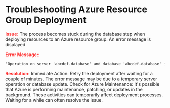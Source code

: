 # Troubleshooting Azure Resource Group Deployment



<strong style="color: red; opacity: 0.80;">Issue:</strong> The process becomes stuck during the database step when deploying resources to an Azure resource group. An error message is displayed

 <strong style="color: red; opacity: 0.80;">Error Message::</strong> 
 ```diff
 "Operation on server 'abcdef-database' and database 'abcdef-database' is in progress. Please wait a few minutes before trying again.
```


<strong style="color: red; opacity: 0.80;">Resolution:</strong>
Immediate Action: Retry the deployment after waiting for a couple of minutes. The error message may be due to a temporary server operation or database update.
Check for Azure Maintenance: It's possible that Azure is performing maintenance, patching, or updates in the background. 
These activities can temporarily affect deployment processes. Waiting for a while can often resolve the issue.


<!-- ```diff
- text in red
+ text in green
! text in orange
# text in gray
@@ text in purple (and bold)@@
``` -->
